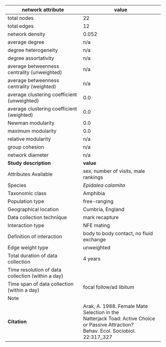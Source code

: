 network attribute|value
---|---
total nodes|22
total edges|12
network density|0.052
average degree|n/a
degree heterogeneity|n/a
degree assortativity|n/a
average betweenness centrality (unweighted)|n/a
average betweenness centrality (weighted)|n/a
average clustering coefficient (unweighted)|0.0
average clustering coefficient (weighted)|0.0
Newman modularity|0.0
maximum modularity|0.0
relative modularity|n/a
group cohesion|n/a
network diameter|n/a
**Study description**|**value**
Attributes Available|sex, number of visits, male rankings
Species|*Epidalea calamita*
Taxonomic class|Amphibia
Population type|free-ranging
Geographical location|Cumbria, England
Data collection technique|mark recapture
Interaction type|NFE mating
Definition of interaction|body to body contact, no fluid exchange
Edge weight type|unweighted
Total duration of data collection|4 years
Time resolution of data collection (within a day)|
Time span of data collection (within a day)|focal follow/ad libitum
Note|
**Citation** | Arak, A. 1988. Female Mate Selection in the <br> Natterjack Toad: Active Choice or Passive Attraction? <br> Behav. Ecol. Sociobiol. 22:317_327